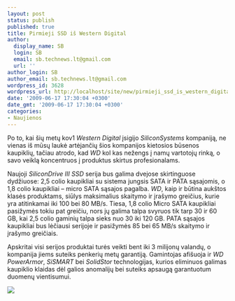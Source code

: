 ```yaml
---
layout: post
status: publish
published: true
title: Pirmieji SSD iš Western Digital
author:
  display_name: SB
  login: SB
  email: sb.technews.lt@gmail.com
  url: ''
author_login: SB
author_email: sb.technews.lt@gmail.com
wordpress_id: 3628
wordpress_url: http://localhost/site/new/pirmieji_ssd_is_western_digital/
date: '2009-06-17 17:30:04 +0300'
date_gmt: '2009-06-17 17:30:04 +0300'
categories:
- Naujienos
---
```

<p>Po to, kai šių metų kov1 <i>Western Digital</i> įsigijo <i>SiliconSystems</i> kompaniją, ne vienas iš mūsų laukė artėjančių šios kompanijos kietosios būsenos kaupiklių, tačiau atrodo, kad <i>WD</i> kol kas nežengs į namų vartotojų rinką, o savo veiklą koncentruos į produktus skirtus profesionalams.</p>
<p>Naujoji <i>SiliconDrive III SSD</i> serija bus galima dvejose skirtinguose dydžiuose: 2,5 colio kaupikliai su sistema jungsis SATA ir PATA sąsajomis, o 1,8 colio kaupikliai – micro SATA sąsajos pagalba. <i>WD</i>, kaip ir būtina aukštos klasės produktams, siūlys maksimalius skaitymo ir įrašymo greičius, kurie yra atitinkamai iki 100 bei 80 MB/s. Tiesa, 1,8 colio Micro SATA kaupikliai pasižymės tokiu pat greičiu, nors jų galima talpa svyruos tik tarp 30 ir 60 GB, kai 2,5 colio gaminių talpa sieks nuo 30 iki 120 GB.  PATA sąsajos kaupikliai bus lėčiausi serijoje ir pasižymės 85 bei 65 MB/s skaitymo ir įrašymo greičiais.</p>
<p>Apskritai visi serijos produktai turės veikti bent iki 3 milijonų valandų, o kompanija jiems suteiks penkerių metų garantiją. Gamintojas afišuoja ir <i>WD PowerArmor</i>, <i>SiSMART</i> bei <i>SolidStor</i> technologijas, kurios eliminuos galimas kaupiklio klaidas dėl galios anomalijų bei suteiks apsaugą garantuotum duomenų vientisumui.</p>
<p><img src="http://www.part.lt/img/87a2d6e19fc053743f1e41791002f041329.jpg" /></p>

